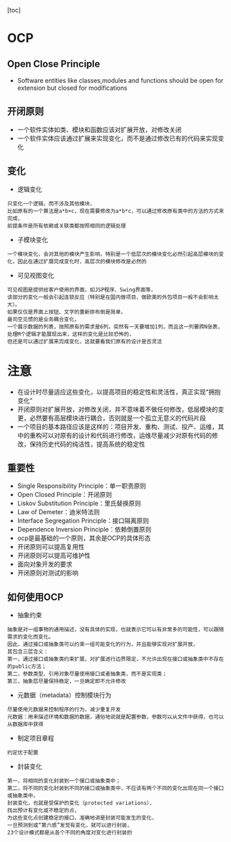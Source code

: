 [toc]
# OCP
## Open Close Principle
- Software entities like classes,modules and functions should be open for extension but closed for modifications
## 开闭原则
- 一个软件实体如类、模块和函数应该对扩展开放，对修改关闭
- 一个软件实体应该通过扩展来实现变化，而不是通过修改已有的代码来实现变化
## 变化
- 逻辑变化
```text
只变化一个逻辑，而不涉及其他模块，
比如原有的一个算法是a*b+c，现在需要修改为a*b*c，可以通过修改原有类中的方法的方式来完成，
前提条件是所有依赖或关联类都按照相同的逻辑处理
```
- 子模块变化
```text
一个模块变化，会对其他的模块产生影响，特别是一个低层次的模块变化必然引起高层模块的变化，因此在通过扩展完成变化时，高层次的模块修改是必然的
```
- 可见视图变化
```text
可见视图是提供给客户使用的界面，如JSP程序、Swing界面等，
该部分的变化一般会引起连锁反应（特别是在国内做项目，做欧美的外包项目一般不会影响太大）。
如果仅仅是界面上按钮、文字的重新排布倒是简单，
最司空见惯的是业务耦合变化，
一个展示数据的列表，按照原有的需求是6列，突然有一天要增加1列，而且这一列要跨N张表，处理M个逻辑才能展现出来，这样的变化是比较恐怖的，
但还是可以通过扩展来完成变化，这就要看我们原有的设计是否灵活
```
# 注意
- 在设计时尽量适应这些变化，以提高项目的稳定性和灵活性，真正实现“拥抱变化”
- 开闭原则对扩展开放，对修改关闭，并不意味着不做任何修改，低层模块的变更，必然要有高层模块进行耦合，否则就是一个孤立无意义的代码片段
- 一个项目的基本路径应该是这样的：项目开发、重构、测试、投产、运维，其中的重构可以对原有的设计和代码进行修改，运维尽量减少对原有代码的修改，保持历史代码的纯洁性，提高系统的稳定性
## 重要性
- Single Responsibility Principle：单一职责原则
- Open Closed Principle：开闭原则
- Liskov Substitution Principle：里氏替换原则
- Law of Demeter：迪米特法则
- Interface Segregation Principle：接口隔离原则
- Dependence Inversion Principle：依赖倒置原则
- ocp是最基础的一个原则，其余是OCP的具体形态
- 开闭原则可以提高复用性
- 开闭原则可以提高可维护性
- 面向对象开发的要求
- 开闭原则对测试的影响
## 如何使用OCP
- 抽象约束
```text
抽象是对一组事物的通用描述，没有具体的实现，也就表示它可以有非常多的可能性，可以跟随需求的变化而变化。
因此，通过接口或抽象类可以约束一组可能变化的行为，并且能够实现对扩展开放，
其包含三层含义：
第一，通过接口或抽象类约束扩展，对扩展进行边界限定，不允许出现在接口或抽象类中不存在的public方法；
第二，参数类型、引用对象尽量使用接口或者抽象类，而不是实现类；
第三，抽象层尽量保持稳定，一旦确定即不允许修改
```
- 元数据（metadata）控制模块行为
```text
尽量使用元数据来控制程序的行为，减少重复开发
元数据：用来描述环境和数据的数据，通俗地说就是配置参数，参数可以从文件中获得，也可以从数据库中获得
```
- 制定项目章程
```text
约定优于配置
```
- 封装变化
```text
第一，将相同的变化封装到一个接口或抽象类中；
第二，将不同的变化封装到不同的接口或抽象类中，不应该有两个不同的变化出现在同一个接口或抽象类中。
封装变化，也就是受保护的变化（protected variations），
找出预计有变化或不稳定的点，
为这些变化点创建稳定的接口，准确地讲是封装可能发生的变化，
一旦预测到或“第六感”发觉有变化，就可以进行封装，
23个设计模式都是从各个不同的角度对变化进行封装的
```